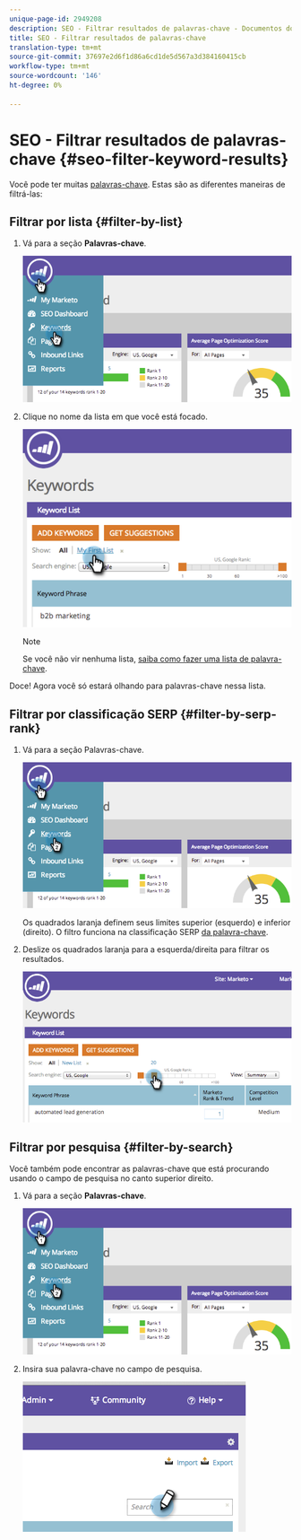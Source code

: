 ```yaml
---
unique-page-id: 2949208
description: SEO - Filtrar resultados de palavras-chave - Documentos do Marketing - Documentação do produto
title: SEO - Filtrar resultados de palavras-chave
translation-type: tm+mt
source-git-commit: 37697e2d6f1d86a6cd1de5d567a3d384160415cb
workflow-type: tm+mt
source-wordcount: '146'
ht-degree: 0%

---
```



# SEO - Filtrar resultados de palavras-chave {#seo-filter-keyword-results}

Você pode ter muitas [palavras-chave](/help/marketo/product-docs/additional-apps/seo/keywords/seo-understanding-keywords.md). Estas são as diferentes maneiras de filtrá-las:

## Filtrar por lista {#filter-by-list}

1. Vá para a seção **Palavras-chave**.

   ![](assets/image2014-9-18-11-3a55-3a8.png)

1. Clique no nome da lista em que você está focado.

   ![](assets/image2014-9-18-11-3a55-3a32.png)

   >[!NOTE]
   >
   >Se você não vir nenhuma lista, [saiba como fazer uma lista de palavra-chave](/help/marketo/product-docs/additional-apps/seo/understanding-seo/seo-managing-lists.md).

Doce! Agora você só estará olhando para palavras-chave nessa lista.

## Filtrar por classificação SERP {#filter-by-serp-rank}

1. Vá para a seção Palavras-chave.

   ![](assets/image2014-9-18-12-3a0-3a10.png)

   Os quadrados laranja definem seus limites superior (esquerdo) e inferior (direito). O filtro funciona na classificação SERP [da palavra-chave](/help/marketo/product-docs/additional-apps/seo/understanding-seo/understanding-search-engine-optimization.md).

1. Deslize os quadrados laranja para a esquerda/direita para filtrar os resultados.

   ![](assets/image2014-9-18-12-3a0-3a15.png)

## Filtrar por pesquisa {#filter-by-search}

Você também pode encontrar as palavras-chave que está procurando usando o campo de pesquisa no canto superior direito.

1. Vá para a seção **Palavras-chave**.

   ![](assets/image2014-9-18-12-3a0-3a50.png)

1. Insira sua palavra-chave no campo de pesquisa.

   ![](assets/image2014-9-18-12-3a1-3a7.png)
